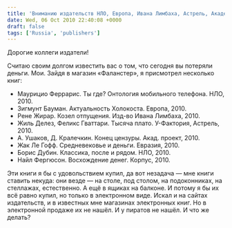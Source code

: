 ```yaml
---
title: 'Вниманию издательств НЛО, Европа, Ивана Лимбаха, Астрель, Академический проект, Евразия и Corpus!'
date: Wed, 06 Oct 2010 22:40:08 +0000
draft: false
tags: ['Russia', 'publishers']
---
```


Дорогие коллеги издатели!

Считаю своим долгом известить вас о том, что сегодня вы потеряли деньги. Мои. Зайдя в магазин «Фаланстер», я присмотрел несколько книг:

- Маурицио Феррарис. Ты где? Онтология мобильного телефона. НЛО, 2010.
- Зигмунт Бауман. Актуальность Холокоста. Европа, 2010.
- Рене Жирар. Козел отпущения. Изд-во Ивана Лимбаха, 2010.
- Жиль Делез, Феликс Гваттари. Тысяча плато. У-Фактория, Астрель, 2010.
- А. Ушаков, Д. Кралечкин. Конец цензуры. Акад. проект, 2010.
- Жак Ле Гофф. Средневековье и деньги. Евразия, 2010.
- Борис Дубин. Классика, после и рядом. НЛО, 2010.
- Найл Фергюсон. Восхождение денег. Корпус, 2010.

Эти книги я бы с удовольствием купил, да вот незадача — мне книги ставить некуда: они везде — на столе, под столом, на подоконниках, на стеллажах, естественно. А ещё в ящиках на балконе. И потому я бы их всё равно купил, но только в электронном виде. Искал и на сайтах издательств, и в известных мне магазинах электронных книг. Но в электронной продаже их не нашёл. И у пиратов не нашёл. И что же делать?
